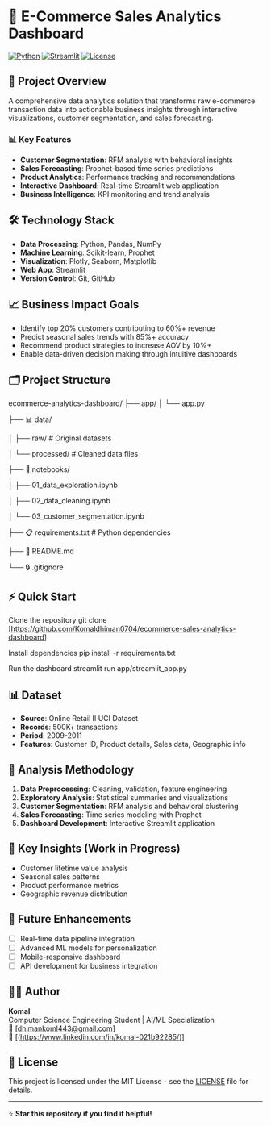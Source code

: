 # 🛒 E-Commerce Sales Analytics Dashboard

[![Python](https://img.shields.io/badge/Python-3.9+-blue.svg)](https://python.org)
[![Streamlit](https://img.shields.io/badge/Streamlit-1.28+-red.svg)](https://streamlit.io)
[![License](https://img.shields.io/badge/License-MIT-green.svg)](LICENSE)

## 🎯 Project Overview

A comprehensive data analytics solution that transforms raw e-commerce transaction data into actionable business insights through interactive visualizations, customer segmentation, and sales forecasting.

### 📊 Key Features
- **Customer Segmentation**: RFM analysis with behavioral insights
- **Sales Forecasting**: Prophet-based time series predictions
- **Product Analytics**: Performance tracking and recommendations
- **Interactive Dashboard**: Real-time Streamlit web application
- **Business Intelligence**: KPI monitoring and trend analysis

## 🛠️ Technology Stack
- **Data Processing**: Python, Pandas, NumPy
- **Machine Learning**: Scikit-learn, Prophet
- **Visualization**: Plotly, Seaborn, Matplotlib
- **Web App**: Streamlit
- **Version Control**: Git, GitHub

## 📈 Business Impact Goals
- Identify top 20% customers contributing to 60%+ revenue
- Predict seasonal sales trends with 85%+ accuracy
- Recommend product strategies to increase AOV by 10%+
- Enable data-driven decision making through intuitive dashboards

## 🗂️ Project Structure
ecommerce-analytics-dashboard/
├──  app/
│   └── app.py

├── 📊 data/

│   ├── raw/                      # Original datasets

│   └── processed/                # Cleaned data files

├── 📓 notebooks/

│   ├── 01_data_exploration.ipynb

│   ├── 02_data_cleaning.ipynb

│   └── 03_customer_segmentation.ipynb

├── 📋 requirements.txt           # Python dependencies

├── 📖 README.md

└── 🔒 .gitignore


## ⚡ Quick Start
Clone the repository
git clone [https://github.com/Komaldhiman0704/ecommerce-sales-analytics-dashboard]

Install dependencies
pip install -r requirements.txt

Run the dashboard
streamlit run app/streamlit_app.py

## 📊 Dataset
- **Source**: Online Retail II UCI Dataset
- **Records**: 500K+ transactions
- **Period**: 2009-2011
- **Features**: Customer ID, Product details, Sales data, Geographic info

## 🔬 Analysis Methodology
1. **Data Preprocessing**: Cleaning, validation, feature engineering
2. **Exploratory Analysis**: Statistical summaries and visualizations
3. **Customer Segmentation**: RFM analysis and behavioral clustering
4. **Sales Forecasting**: Time series modeling with Prophet
5. **Dashboard Development**: Interactive Streamlit application

## 📝 Key Insights (Work in Progress)
- Customer lifetime value analysis
- Seasonal sales patterns
- Product performance metrics
- Geographic revenue distribution

## 🚀 Future Enhancements
- [ ] Real-time data pipeline integration
- [ ] Advanced ML models for personalization
- [ ] Mobile-responsive dashboard
- [ ] API development for business integration

## 👨‍💻 Author
**Komal**  
Computer Science Engineering Student | AI/ML Specialization  
📧 [dhimankoml443@gmail.com]  
🔗 [(https://www.linkedin.com/in/komal-021b92285/)]  

## 📄 License
This project is licensed under the MIT License - see the [LICENSE](LICENSE) file for details.

---
⭐ **Star this repository if you find it helpful!**


